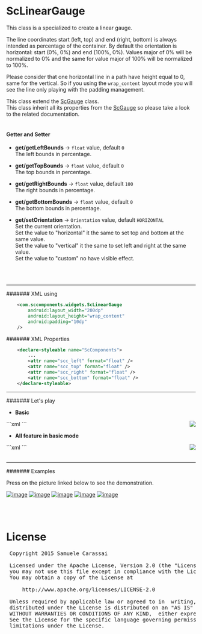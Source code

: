 # ScLinearGauge
This class is a specialized to create a linear gauge.

The line coordinates start (left, top) and end (right, bottom) is always intended as percentage of the container. 
By default the orientation is horizontal: start (0%, 0%) and end (100%, 0%).
Values major of 0% will be normalized to 0% and the same for value major of 100% will be normalized to 100%.

Please consider that one horizontal line in a path have height equal to 0, same for the vertical.
So if you using the `wrap_content` layout mode you will see the line only playing with the padding management.

This class extend the [ScGauge](../sc-gauge/ScGauge.md) class.<br />
This class inherit all its properties from the [ScGauge](../sc-feature/ScGauge.md) so please take a look to the related documentation.
<br />
<br />

#### Getter and Setter

- **get/getLeftBounds**  -> `float` value, default `0`<br />
The left bounds in percentage.

- **get/getTopBounds**  -> `float` value, default `0`<br />
The top bounds in percentage.

- **get/getRightBounds**  -> `float` value, default `100`<br />
The right bounds in percentage.

- **get/getBottomBounds**  -> `float` value, default `0`<br />
The bottom bounds in percentage.

- **get/setOrientation**  -> `Orientation` value, default `HORIZONTAL`<br />
Set the current orientation.<br />
Set the value to "horizontal" it the same to set top and bottom at the same value.<br />
Set the value to "vertical" it the same to set left and right at the same value.<br />
Set the value to "custom" no have visible effect.<br />
<br />
<br />

---
####### XML using
```xml
    <com.sccomponents.widgets.ScLinearGauge
        android:layout_width="200dp"
        android:layout_height="wrap_content"
        android:padding="10dp"
    />
```


####### XML Properties
```xml
    <declare-styleable name="ScComponents">
        ...
        <attr name="scc_left" format="float" />
        <attr name="scc_top" format="float" />
        <attr name="scc_right" format="float" />
        <attr name="scc_bottom" format="float" />
    </declare-styleable>
```


---
####### Let's play

- **Basic**
<img src="https://github.com/Paroca72/sc-widgets/blob/master/raw/sc-lineargauge/1.jpg" align="right" />
```xml
    <com.sccomponents.widgets.ScLinearGauge
        android:layout_width="300dp"
        android:layout_height="300dp"
        android:padding="10dp"
        android:background="#f5f5f5" 
        sc:scc_left="0" 
        sc:scc_top="0" 
        sc:scc_right="100" 
        sc:scc_bottom="100" 
        />
```

- **All feature in basic mode**
<img src="https://github.com/Paroca72/sc-widgets/blob/master/raw/sc-lineargauge/2.jpg" align="right" />
```xml
    <com.sccomponents.widgets.ScLinearGauge
        android:layout_width="300dp"
        android:layout_height="300dp"
        android:padding="30dp"
        android:background="#f5f5f5"
        sc:scc_left="0" 
        sc:scc_top="0" 
        sc:scc_right="100" 
        sc:scc_bottom="100" 
        sc:scc_stroke_size="6dp"
        sc:scc_progress_size="4dp"
        sc:scc_value="45"
        sc:scc_notches="8"
        sc:scc_notches_length="10dp"
        sc:scc_text_tokens="01|02|03|04|05|06|07|08"
        sc:scc_pointer_radius="10dp" />
```
<br />
<br />

---
####### Examples

Press on the picture linked below to see the demonstration.

[![image](https://github.com/Paroca72/sc-widgets/blob/master/raw/sc-lineargauge/f-01.jpg)](flat.md)
[![image](https://github.com/Paroca72/sc-widgets/blob/master/raw/sc-lineargauge/f-02.jpg)](flat.md)
[![image](https://github.com/Paroca72/sc-widgets/blob/master/raw/sc-lineargauge/n-01.jpg)](flat.md)
[![image](https://github.com/Paroca72/sc-widgets/blob/master/raw/sc-lineargauge/n-02.jpg)](flat.md)
[![image](https://github.com/Paroca72/sc-widgets/blob/master/raw/sc-lineargauge/n-03.jpg)](flat.md)

<br />
<br />

# License
<pre>
 Copyright 2015 Samuele Carassai

 Licensed under the Apache License, Version 2.0 (the "License");
 you may not use this file except in compliance with the License.
 You may obtain a copy of the License at

     http://www.apache.org/licenses/LICENSE-2.0

 Unless required by applicable law or agreed to in  writing, software
 distributed under the License is distributed on an "AS IS" BASIS,
 WITHOUT WARRANTIES OR CONDITIONS OF ANY KIND,  either express or implied.
 See the License for the specific language governing permissions and
 limitations under the License.
</pre>